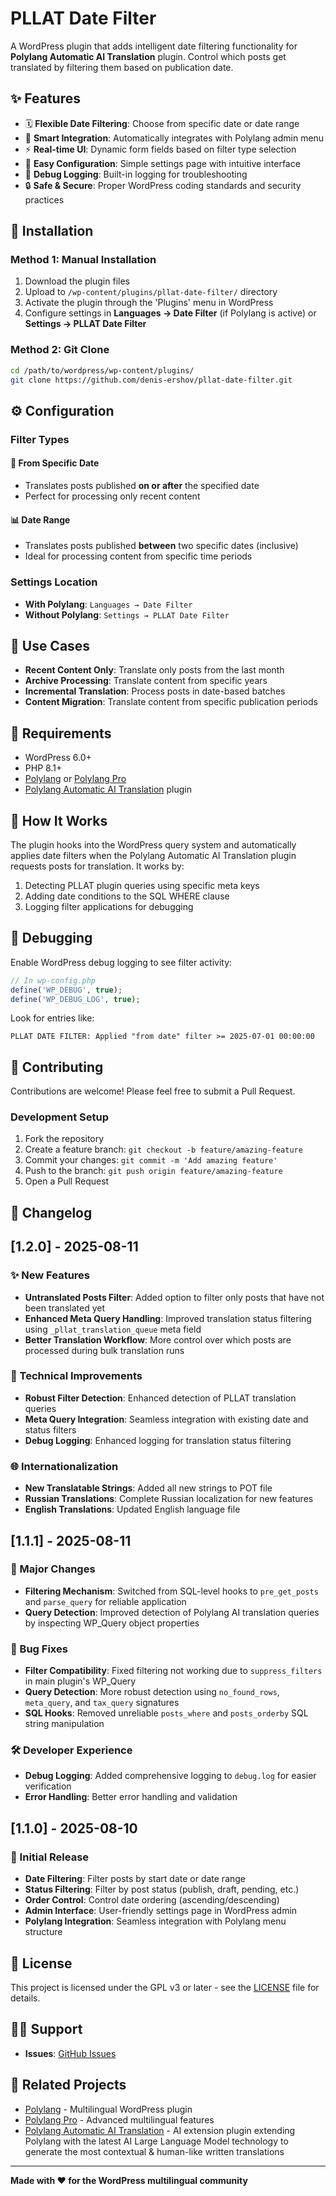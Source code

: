 # PLLAT Date Filter

A WordPress plugin that adds intelligent date filtering functionality for **Polylang Automatic AI Translation** plugin. Control which posts get translated by filtering them based on publication date.

## ✨ Features

- 🗓️ **Flexible Date Filtering**: Choose from specific date or date range
- 🎯 **Smart Integration**: Automatically integrates with Polylang admin menu
- ⚡ **Real-time UI**: Dynamic form fields based on filter type selection
- 🔧 **Easy Configuration**: Simple settings page with intuitive interface
- 📝 **Debug Logging**: Built-in logging for troubleshooting
- 🔒 **Safe & Secure**: Proper WordPress coding standards and security practices

## 🚀 Installation

### Method 1: Manual Installation
1. Download the plugin files
2. Upload to `/wp-content/plugins/pllat-date-filter/` directory
3. Activate the plugin through the 'Plugins' menu in WordPress
4. Configure settings in **Languages → Date Filter** (if Polylang is active) or **Settings → PLLAT Date Filter**

### Method 2: Git Clone
```bash
cd /path/to/wordpress/wp-content/plugins/
git clone https://github.com/denis-ershov/pllat-date-filter.git
```

## ⚙️ Configuration

### Filter Types

#### 📅 From Specific Date
- Translates posts published **on or after** the specified date
- Perfect for processing only recent content

#### 📊 Date Range
- Translates posts published **between** two specific dates (inclusive)
- Ideal for processing content from specific time periods

### Settings Location
- **With Polylang**: `Languages → Date Filter`
- **Without Polylang**: `Settings → PLLAT Date Filter`

## 🎯 Use Cases

- **Recent Content Only**: Translate only posts from the last month
- **Archive Processing**: Translate content from specific years
- **Incremental Translation**: Process posts in date-based batches
- **Content Migration**: Translate content from specific publication periods

## 🔧 Requirements

- WordPress 6.0+
- PHP 8.1+
- [Polylang](https://wordpress.org/plugins/polylang/) or [Polylang Pro](https://polylang.pro/)
- [Polylang Automatic AI Translation](https://www.epicwpsolutions.com/plugins/polylang-automatic-ai-translation/) plugin

## 📖 How It Works

The plugin hooks into the WordPress query system and automatically applies date filters when the Polylang Automatic AI Translation plugin requests posts for translation. It works by:

1. Detecting PLLAT plugin queries using specific meta keys
2. Adding date conditions to the SQL WHERE clause
3. Logging filter applications for debugging

## 🐛 Debugging

Enable WordPress debug logging to see filter activity:

```php
// In wp-config.php
define('WP_DEBUG', true);
define('WP_DEBUG_LOG', true);
```

Look for entries like:
```
PLLAT DATE FILTER: Applied "from date" filter >= 2025-07-01 00:00:00
```

## 🤝 Contributing

Contributions are welcome! Please feel free to submit a Pull Request.

### Development Setup
1. Fork the repository
2. Create a feature branch: `git checkout -b feature/amazing-feature`
3. Commit your changes: `git commit -m 'Add amazing feature'`
4. Push to the branch: `git push origin feature/amazing-feature`
5. Open a Pull Request

## 📝 Changelog

## [1.2.0] - 2025-08-11

### ✨ New Features
- **Untranslated Posts Filter**: Added option to filter only posts that have not been translated yet
- **Enhanced Meta Query Handling**: Improved translation status filtering using `_pllat_translation_queue` meta field
- **Better Translation Workflow**: More control over which posts are processed during bulk translation runs

### 🔧 Technical Improvements
- **Robust Filter Detection**: Enhanced detection of PLLAT translation queries
- **Meta Query Integration**: Seamless integration with existing date and status filters
- **Debug Logging**: Enhanced logging for translation status filtering

### 🌐 Internationalization
- **New Translatable Strings**: Added all new strings to POT file
- **Russian Translations**: Complete Russian localization for new features
- **English Translations**: Updated English language file

## [1.1.1] - 2025-08-11

### 🔄 Major Changes
- **Filtering Mechanism**: Switched from SQL-level hooks to `pre_get_posts` and `parse_query` for reliable application
- **Query Detection**: Improved detection of Polylang AI translation queries by inspecting WP_Query object properties

### 🐛 Bug Fixes
- **Filter Compatibility**: Fixed filtering not working due to `suppress_filters` in main plugin's WP_Query
- **Query Detection**: More robust detection using `no_found_rows`, `meta_query`, and `tax_query` signatures
- **SQL Hooks**: Removed unreliable `posts_where` and `posts_orderby` SQL string manipulation

### 🛠️ Developer Experience
- **Debug Logging**: Added comprehensive logging to `debug.log` for easier verification
- **Error Handling**: Better error handling and validation

## [1.1.0] - 2025-08-10

### 🎉 Initial Release
- **Date Filtering**: Filter posts by start date or date range
- **Status Filtering**: Filter by post status (publish, draft, pending, etc.)
- **Order Control**: Control date ordering (ascending/descending)
- **Admin Interface**: User-friendly settings page in WordPress admin
- **Polylang Integration**: Seamless integration with Polylang menu structure

## 📄 License

This project is licensed under the GPL v3 or later - see the [LICENSE](LICENSE) file for details.

## 🙋‍♂️ Support

- **Issues**: [GitHub Issues](https://github.com/denis-ershov/pllat-date-filter/issues)

## 🔗 Related Projects

- [Polylang](https://github.com/polylang/polylang) - Multilingual WordPress plugin
- [Polylang Pro](https://polylang.pro/) - Advanced multilingual features
- [Polylang Automatic AI Translation](https://www.epicwpsolutions.com/plugins/polylang-automatic-ai-translation/) - AI extension plugin extending Polylang with the latest AI Large Language Model technology to generate the most contextual & human-like written translations

---

**Made with ❤️ for the WordPress multilingual community**